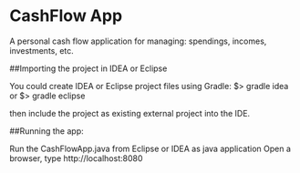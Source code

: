 CashFlow App
============

A personal cash flow application for managing: spendings, incomes, investments, etc.

##Importing the project in IDEA or Eclipse

You could create IDEA or Eclipse project files using Gradle:
$> gradle idea
or
$> gradle eclipse

then include the project as existing external project into the IDE.

##Running the app:

Run the CashFlowApp.java from Eclipse or IDEA as java application
Open a browser, type http://localhost:8080

